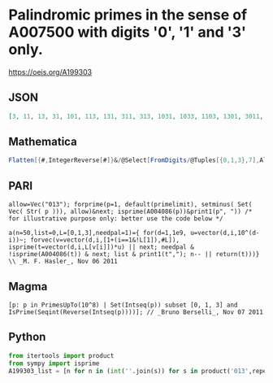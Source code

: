 # Palindromic primes in the sense of A007500 with digits '0', '1' and '3' only\.
https://oeis.org/A199303
## JSON
```JSON
[3, 11, 13, 31, 101, 113, 131, 311, 313, 1031, 1033, 1103, 1301, 3011, 3301, 10301, 10333, 11003, 11311, 13331, 30011, 30103, 31013, 31033, 33013, 33301, 101333, 110311, 113011, 113131, 131311, 133033, 133103, 301331, 301333, 330331, 333101, 333103, 1000033, 1001003, 1001303, 1003001]
```
## Mathematica
```Mathematica
Flatten[{#,IntegerReverse[#]}&/@Select[FromDigits/@Tuples[{0,1,3},7],AllTrue[ {#,IntegerReverse[ #]},PrimeQ]&]]//Union (* _Harvey P. Dale_, Sep 12 2023 *)
```
## PARI
```PARI
allow=Vec("013"); forprime(p=1, default(primelimit), setminus( Set( Vec( Str( p ))), allow)&next; isprime(A004086(p))&print1(p", ")) /* for illustrative purpose only: better use the code below */
```
```PARI
a(n=50,list=0,L=[0,1,3],needpal=1)={ for(d=1,1e9, u=vector(d,i,10^(d-i))~; forvec(v=vector(d,i,[1+(i==1&!L[1]),#L]), isprime(t=vector(d,i,L[v[i]])*u) || next; needpal & !isprime(A004086(t)) & next; list & print1(t","); n-- || return(t)))}  \\ _M. F. Hasler_, Nov 06 2011
```
## Magma
```Magma
[p: p in PrimesUpTo(10^8) | Set(Intseq(p)) subset [0, 1, 3] and IsPrime(Seqint(Reverse(Intseq(p))))]; // _Bruno Berselli_, Nov 07 2011
```
## Python
```Python
from itertools import product
from sympy import isprime
A199303_list = [n for n in (int(''.join(s)) for s in product('013',repeat=12)) if isprime(n) and isprime(int(str(n)[::-1]))] # _Chai Wah Wu_, Dec 17 2015
```
